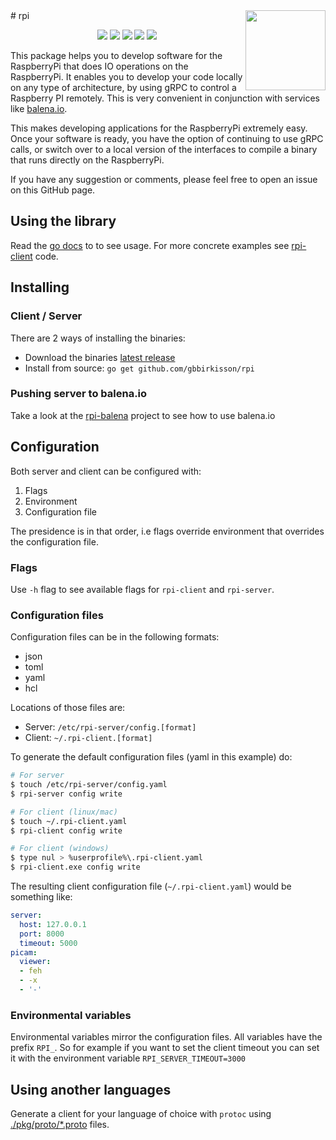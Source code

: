 <img align="right" width="128" height="128" src="logo.png">
# rpi

<p align="center">
<a href="https://github.com/gbbirkisson/rpi/releases/latest" target="_blank"><img src="https://img.shields.io/github/release/gbbirkisson/rpi.svg?style=flat-square"/></a>
<a href="https://travis-ci.org/gbbirkisson/rpi" target="_blank"><img src="https://img.shields.io/travis/gbbirkisson/rpi/master.svg?style=flat-square"/></a>
<a href="https://goreportcard.com/report/github.com/gbbirkisson/rpi" target="_blank"><img src="https://goreportcard.com/badge/github.com/gbbirkisson/rpi?style=flat-square"/></a>
<a href="https://godoc.org/github.com/gbbirkisson/rpi" target="_blank"><img src="https://img.shields.io/badge/godoc-reference-blue.svg?style=flat-square"/></a>
<a href="./LICENSE" target="_blank"><img src="https://img.shields.io/badge/license-Apache%202.0-blue.svg?style=flat-square"/></a>
</p>

This package helps you to develop software for the RaspberryPi that does IO operations on the RaspberryPi. It enables you to develop your code locally on any type of architecture, by using gRPC to control a Raspberry PI remotely. This is very convenient in conjunction with services like [balena.io](https://www.balena.io/). 

This makes developing applications for the RaspberryPi extremely easy. Once your software is ready, you have the option of continuing to use gRPC calls, or switch over to a local version of the interfaces to compile a binary that runs directly on the RaspberryPi.

If you have any suggestion or comments, please feel free to open an issue on this GitHub page.

## Using the library

Read the [go docs](https://godoc.org/github.com/gbbirkisson/rpi) to to see usage. For more concrete examples see [rpi-client](./cmd/rpi-client/cmd) code.

## Installing

### Client / Server

There are 2 ways of installing the binaries:

* Download the binaries [latest release](https://github.com/gbbirkisson/rpi/releases/latest)
* Install from source: `go get github.com/gbbirkisson/rpi`

### Pushing server to balena.io

Take a look at the [rpi-balena](https://github.com/gbbirkisson/rpi-balena) project to see how to use balena.io

## Configuration

Both server and client can be configured with:
1. Flags
2. Environment
3. Configuration file

The presidence is in that order, i.e flags override environment that overrides the configuration file.

### Flags

Use `-h` flag to see available flags for `rpi-client` and `rpi-server`.

### Configuration files

Configuration files can be in the following formats:
* json
* toml
* yaml
* hcl

Locations of those files are:
* Server: `/etc/rpi-server/config.[format]`
* Client: `~/.rpi-client.[format]`

To generate the default configuration files (yaml in this example) do:

```bash
# For server
$ touch /etc/rpi-server/config.yaml
$ rpi-server config write
```
```bash
# For client (linux/mac)
$ touch ~/.rpi-client.yaml
$ rpi-client config write
```
```bash
# For client (windows)
$ type nul > %userprofile%\.rpi-client.yaml
$ rpi-client.exe config write
```

The resulting client configuration file (`~/.rpi-client.yaml`) would be something like:

```yaml
server:
  host: 127.0.0.1
  port: 8000
  timeout: 5000
picam:
  viewer:
  - feh
  - -x
  - '-'
```

### Environmental variables

Environmental variables mirror the configuration files. All variables have the prefix `RPI_`. So for example if you want to set the client timeout you can set it with the environment variable `RPI_SERVER_TIMEOUT=3000`

## Using another languages

Generate a client for your language of choice with `protoc` using [./pkg/proto/*.proto](./pkg/proto) files.
